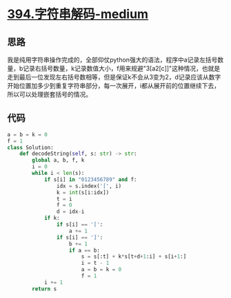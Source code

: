 # [394.字符串解码-medium](https://leetcode-cn.com/problems/decode-string/)

## 思路
我是纯用字符串操作完成的，全部仰仗python强大的语法，程序中a记录左括号数量，b记录右括号数量，k记录数值大小，f用来规避"3[a2[c]]"这种情况，也就是走到最后一位发现左右括号数相等，但是保证k不会从3变为2，d记录应该从数字开始位置加多少到重复字符串部分，每一次展开，i都从展开前的位置继续下去，所以可以处理嵌套括号的情况。

## 代码
```python
a = b = k = 0
f = 1
class Solution:
    def decodeString(self, s: str) -> str:
        global a, b, f, k
        i = 0
        while i < len(s):
            if s[i] in "0123456789" and f:
                idx = s.index('[', i)
                k = int(s[i:idx])
                t = i
                f = 0
                d = idx-i
            if k:
                if s[i] == '[':
                    a += 1
                if s[i] == ']':
                    b += 1
                    if a == b:
                        s = s[:t] + k*s[t+d+1:i] + s[i+1:]
                        i = t - 1
                        a = b = k = 0
                        f = 1
            i += 1
        return s
```
